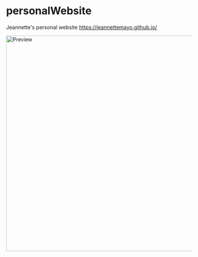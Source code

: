 # personalWebsite
Jeannette's personal website https://jeannettemayo.github.io/


<img width="584" alt="Preview" src="https://github.com/JeannetteMayo/jeannettemayo.github.io/assets/65695953/52d9e2d8-b28b-4629-9e61-e458754a498d">
